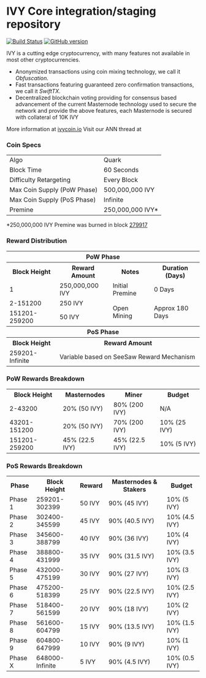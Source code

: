IVY Core integration/staging repository
=====================================

[![Build Status](https://travis-ci.org/IVY-Project/IVY.svg?branch=master)](https://travis-ci.org/IVY-Project/IVY) [![GitHub version](https://badge.fury.io/gh/IVY-Project%2FIVY.svg)](https://badge.fury.io/gh/IVY-Project%2FIVY)

IVY is a cutting edge cryptocurrency, with many features not available in most other cryptocurrencies.
- Anonymized transactions using coin mixing technology, we call it _Obfuscation_.
- Fast transactions featuring guaranteed zero confirmation transactions, we call it _SwiftTX_.
- Decentralized blockchain voting providing for consensus based advancement of the current Masternode
  technology used to secure the network and provide the above features, each Masternode is secured
  with collateral of 10K IVY

More information at [ivycoin.io](http://www.ivycoin.io) Visit our ANN thread at 

### Coin Specs
<table>
<tr><td>Algo</td><td>Quark</td></tr>
<tr><td>Block Time</td><td>60 Seconds</td></tr>
<tr><td>Difficulty Retargeting</td><td>Every Block</td></tr>
<tr><td>Max Coin Supply (PoW Phase)</td><td>500,000,000 IVY</td></tr>
<tr><td>Max Coin Supply (PoS Phase)</td><td>Infinite</td></tr>
<tr><td>Premine</td><td>250,000,000 IVY*</td></tr>
</table>

*250,000,000 IVY Premine was burned in block [279917](http://www.presstab.pw/phpexplorer/IVY/block.php?blockhash=206d9cfe859798a0b0898ab00d7300be94de0f5469bb446cecb41c3e173a57e0)

### Reward Distribution

<table>
<th colspan=4>PoW Phase</th>
<tr><th>Block Height</th><th>Reward Amount</th><th>Notes</th><th>Duration (Days)</th></tr>
<tr><td>1</td><td>250,000,000 IVY</td><td>Initial Premine</td><td>0 Days</td></tr>
<tr><td>2-151200</td><td>250 IVY</td><td rowspan=2>Open Mining</td><td rowspan=2> Approx 180 Days</td></tr>
<tr><td>151201-259200</td><td>50 IVY</td></tr>
<tr><th colspan=4>PoS Phase</th></tr>
<tr><th>Block Height</th><th colspan=3>Reward Amount</th></tr>
<tr><td>259201-Infinite</td><td colspan=3>Variable based on SeeSaw Reward Mechanism</td></tr>
</table>

### PoW Rewards Breakdown

<table>
<th>Block Height</th><th>Masternodes</th><th>Miner</th><th>Budget</th>
<tr><td>2-43200</td><td>20% (50 IVY)</td><td>80% (200 IVY)</td><td>N/A</td></tr>
<tr><td>43201-151200</td><td>20% (50 IVY)</td><td>70% (200 IVY)</td><td>10% (25 IVY)</td></tr>
<tr><td>151201-259200</td><td>45% (22.5 IVY)</td><td>45% (22.5 IVY)</td><td>10% (5 IVY)</td></tr>
</table>

### PoS Rewards Breakdown

<table>
<th>Phase</th><th>Block Height</th><th>Reward</th><th>Masternodes & Stakers</th><th>Budget</th>
<tr><td>Phase 1</td><td>259201-302399</td><td>50 IVY</td><td>90% (45 IVY)</td><td>10% (5 IVY)</td></tr>
<tr><td>Phase 2</td><td>302400-345599</td><td>45 IVY</td><td>90% (40.5 IVY)</td><td>10% (4.5 IVY)</td></tr>
<tr><td>Phase 3</td><td>345600-388799</td><td>40 IVY</td><td>90% (36 IVY)</td><td>10% (4 IVY)</td></tr>
<tr><td>Phase 4</td><td>388800-431999</td><td>35 IVY</td><td>90% (31.5 IVY)</td><td>10% (3.5 IVY)</td></tr>
<tr><td>Phase 5</td><td>432000-475199</td><td>30 IVY</td><td>90% (27 IVY)</td><td>10% (3 IVY)</td></tr>
<tr><td>Phase 6</td><td>475200-518399</td><td>25 IVY</td><td>90% (22.5 IVY)</td><td>10% (2.5 IVY)</td></tr>
<tr><td>Phase 7</td><td>518400-561599</td><td>20 IVY</td><td>90% (18 IVY)</td><td>10% (2 IVY)</td></tr>
<tr><td>Phase 8</td><td>561600-604799</td><td>15 IVY</td><td>90% (13.5 IVY)</td><td>10% (1.5 IVY)</td></tr>
<tr><td>Phase 9</td><td>604800-647999</td><td>10 IVY</td><td>90% (9 IVY)</td><td>10% (1 IVY)</td></tr>
<tr><td>Phase X</td><td>648000-Infinite</td><td>5 IVY</td><td>90% (4.5 IVY)</td><td>10% (0.5 IVY)</td></tr>
</table>
